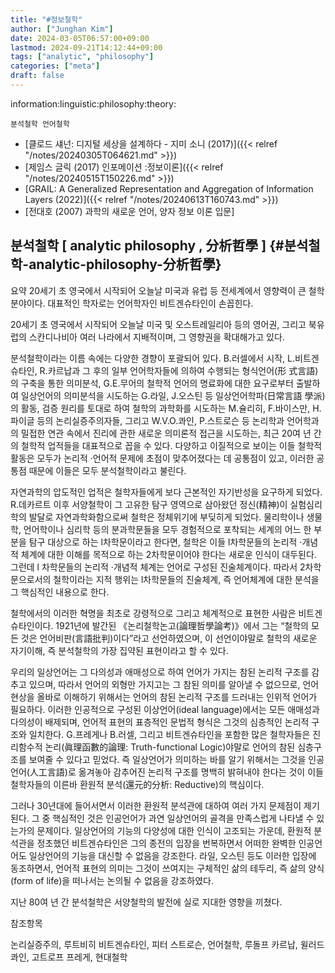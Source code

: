 ```yaml
---
title: "#정보철학"
author: ["Junghan Kim"]
date: 2024-03-05T06:57:00+09:00
lastmod: 2024-09-21T14:12:44+09:00
tags: ["analytic", "philosophy"]
categories: ["meta"]
draft: false
---
```


information:linguistic:philosophy:theory:

```text
분석철학 언어철학
```

-   [클로드 섀넌: 디지털 세상을 설계하다 - 지미 소니 (2017)]({{< relref "/notes/20240305T064621.md" >}})
-   [제임스 글릭 (2017) 인포메이션 :정보이론]({{< relref "/notes/20240515T150226.md" >}})
-   [GRAIL: A Generalized Representation and Aggregation of Information Layers (2022)]({{< relref "/notes/20240613T160743.md" >}})
-   [전대호 (2007) 과학의 새로운 언어, 양자 정보 이론 입문]


## 분석철학 [ analytic philosophy , 分析哲學 ] {#분석철학-analytic-philosophy-分析哲學}

요약 20세기 초 영국에서 시작되어 오늘날 미국과 유럽 등 전세계에서 영향력이 큰 철학분야이다. 대표적인 학자로는 언어학자인 비트겐슈타인이 손꼽힌다.

20세기 초 영국에서 시작되어 오늘날 미국 및 오스트레일리아 등의 영어권, 그리고 북유럽의 스칸디나비아 여러 나라에서 지배적이며, 그 영향권을 확대해가고 있다.

분석철학이라는 이름 속에는 다양한 경향이 포괄되어 있다. B.러셀에서 시작, L.비트겐슈타인, R.카르납과 그 후의 일부 언어학자들에 의하여 수행되는 형식언어(形 式言語)의 구축을 통한 의미분석, G.E.무어의 철학적 언어의 명료화에 대한 요구로부터 출발하여 일상언어의 의미분석을 시도하는 G.라일, J.오스틴 등 일상언어학파(日常言語 學派)의 활동, 검증 원리를 토대로 하여 철학의 과학화를 시도하는 M.슐리히, F.바이스만, H.파이글 등의 논리실증주의자들, 그리고 W.V.O.콰인, P.스트로슨 등 논리학과 언어학과의 밀접한 연관 속에서 진리에 관한 새로운 의미론적 접근을 시도하는, 최근 20여 년 간의 철학적 업적들을 대표적으로 꼽을 수 있다. 다양하고 이질적으로 보이는 이들 철학적 활동은 모두가 논리적 ·언어적 문제에 초점이 맞추어졌다는 데 공통점이 있고, 이러한 공통점 때문에 이들은 모두 분석철학이라고 불린다.

자연과학의 압도적인 업적은 철학자들에게 보다 근본적인 자기반성을 요구하게 되었다. R.데카르트 이후 서양철학이 그 고유한 탐구 영역으로 삼아왔던 정신(精神)이 실험심리학의 발달로 자연과학화함으로써 철학은 정체위기에 부딪히게 되었다. 물리학이나 생물학, 언어학이나 심리학 등의 분과학문들을 모두 경험적으로 포착되는 세계의 어느 한 부분을 탐구 대상으로 하는 l차학문이라고 한다면, 철학은 이들 l차학문들의 논리적 ·개념적 체계에 대한 이해를 목적으로 하는 2차학문이어야 한다는 새로운 인식이 대두된다. 그런데 l 차학문들의 논리적 ·개념적 체계는 언어로 구성된 진술체계이다. 따라서 2차학문으로서의 철학이라는 지적 행위는 l차학문들의 진술체계, 즉 언어체계에 대한 분석을 그 핵심적인 내용으로 한다.

철학에서의 이러한 혁명을 최초로 강령적으로 그리고 체계적으로 표현한 사람은 비트겐슈타인이다. 1921년에 발간된 《논리철학논고(論理哲學論考)》에서 그는 “철학의 모든 것은 언어비판(言語批判)이다”라고 선언하였으며, 이 선언이야말로 철학의 새로운 자기이해, 즉 분석철학의 가장 집약된 표현이라고 할 수 있다.

우리의 일상언어는 그 다의성과 애매성으로 하여 언어가 가지는 참된 논리적 구조를 감추고 있으며, 따라서 언어의 외형만 가지고는 그 참된 의미를 알아낼 수 없으므로, 언어현상을 올바로 이해하기 위해서는 언어의 참된 논리적 구조를 드러내는 인위적 언어가 필요하다. 이러한 인공적으로 구성된 이상언어(ideal language)에서는 모든 애매성과 다의성이 배제되며, 언어적 표현의 표층적인 문법적 형식은 그것의 심층적인 논리적 구조와 일치한다. G.프레게나 B.러셀, 그리고 비트겐슈타인을 포함한 많은 철학자들은 진리함수적 논리(眞理函數的論理: Truth-functional Logic)야말로 언어의 참된 심층구조를 보여줄 수 있다고 믿었다. 즉 일상언어가 의미하는 바를 알기 위해서는 그것을 인공언어(人工言語)로 옮겨놓아 감추어진 논리적 구조를 명백히 밝혀내야 한다는 것이 이들 철학자들의 이른바 환원적 분석(還元的分析: Reductive)의 핵심이다.

그러나 30년대에 들어서면서 이러한 환원적 분석관에 대하여 여러 가지 문제점이 제기된다. 그 중 핵심적인 것은 인공언어가 과연 일상언어의 골격을 만족스럽게 나타낼 수 있는가의 문제이다. 일상언어의 기능의 다양성에 대한 인식이 고조되는 가운데, 환원적 분석관을 정초했던 비트겐슈타인은 그의 종전의 입장을 번복하면서 어떠한 완벽한 인공언어도 일상언어의 기능을 대신할 수 없음을 강조한다. 라일, 오스틴 등도 이러한 입장에 동조하면서, 언어적 표현의 의미는 그것이 쓰여지는 구체적인 삶의 테두리, 즉 삶의 양식(form of life)을 떠나서는 논의될 수 없음을 강조하였다.

지난 80여 년 간 분석철학은 서양철학의 발전에 실로 지대한 영향을 끼쳤다.

참조항목

논리실증주의, 루트비히 비트겐슈타인, 피터 스트로슨, 언어철학, 루돌프 카르납, 윌러드 콰인, 고트로프 프레게, 현대철학
